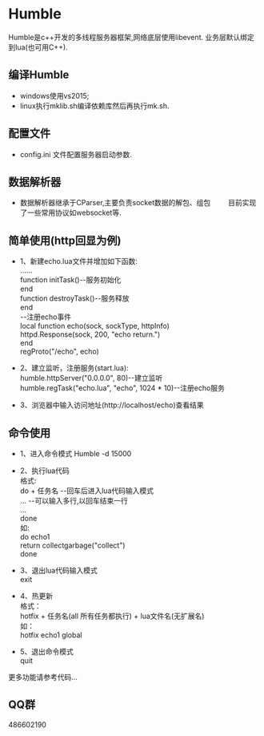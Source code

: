 # Humble

Humble是c++开发的多线程服务器框架,网络底层使用libevent. 业务层默认绑定到lua(也可用C++).      

## 编译Humble     
* windows使用vs2015;      
* linux执行mklib.sh编译依赖库然后再执行mk.sh.  

## 配置文件  
* config.ini 文件配置服务器启动参数.   

## 数据解析器    
* 数据解析器继承于CParser,主要负责socket数据的解包、组包          
目前实现了一些常用协议如websocket等.     

## 简单使用(http回显为例)   
* 1、新建echo.lua文件并增加如下函数:      
......       
function initTask()--服务初始化      
end       
function destroyTask()--服务释放   
end     
--注册echo事件      
local function echo(sock, sockType, httpInfo)      
	httpd.Response(sock, 200, "echo return.")      
end      
regProto("/echo", echo)      

* 2、建立监听，注册服务(start.lua):     
humble.httpServer("0.0.0.0", 80)--建立监听                     
humble.regTask("echo.lua", "echo", 1024 * 10)--注册echo服务      

* 3、浏览器中输入访问地址(http://localhost/echo)查看结果         

## 命令使用    
* 1、进入命令模式 Humble -d 15000    
   
* 2、执行lua代码   
格式:       
do + 任务名  --回车后进入lua代码输入模式        
...          --可以输入多行,以回车结束一行     
...    
done   
如:  	
do echo1    
return collectgarbage("collect")    
done     

* 3、退出lua代码输入模式      
exit      

* 4、热更新  
格式：      
hotfix + 任务名(all 所有任务都执行) + lua文件名(无扩展名)   
如：  
hotfix echo1 global     

* 5、退出命令模式       
quit

更多功能请参考代码...    

## QQ群    
486602190    
